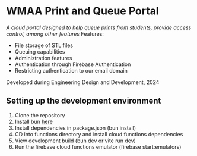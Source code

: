 # WMAA Print and Queue Portal
*A cloud portal designed to help queue prints from students, provide access control, among other features*
Features:
- File storage of STL files
- Queuing capabilities
- Administration features
- Authentication through Firebase Authentication
- Restricting authentication to our email domain
  
Developed during Engineering Design and Development, 2024

## Setting up the development environment
1. Clone the repository
2. Install bun [here](https://bun.sh)
3. Install dependencies in package.json (bun install)
4. CD into functions directory and install cloud functions dependencies
5. View development build (bun dev or vite run dev)
6. Run the firebase cloud functions emulator (firebase start:emulators)
